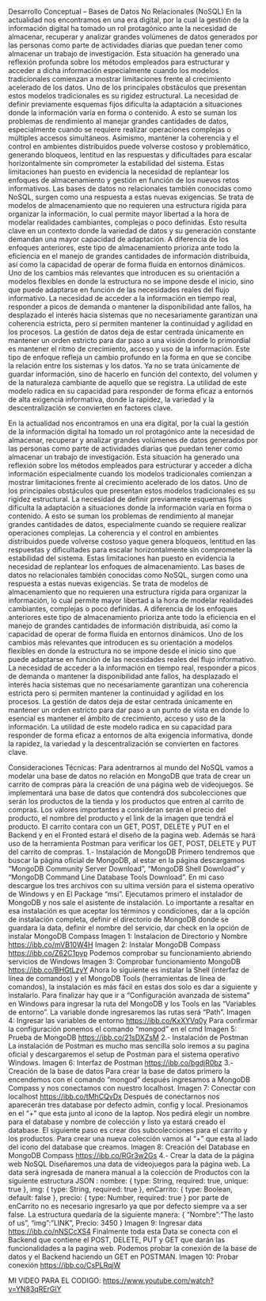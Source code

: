 Desarrollo Conceptual – Bases de Datos No Relacionales (NoSQL)
En la actualidad nos encontramos en una era digital, por la cual la gestión de la información digital ha tomado un rol protagónico ante la necesidad de almacenar, recuperar y analizar grandes volúmenes de datos generados por las personas como parte de actividades diarias que puedan tener como almacenar un trabajo de investigación. Esta situación ha generado una reflexión profunda sobre los métodos empleados para estructurar y acceder a dicha información especialmente cuando los modelos tradicionales comienzan a mostrar limitaciones frente al crecimiento acelerado de los datos.
Uno de los principales obstáculos que presentan estos modelos tradicionales es su rigidez estructural. La necesidad de definir previamente esquemas fijos dificulta la adaptación a situaciones donde la información varía en forma o contenido. A esto se suman los problemas de rendimiento al manejar grandes cantidades de datos, especialmente cuando se requiere realizar operaciones complejas o múltiples accesos simultáneos. Asimismo, mantener la coherencia y el control en ambientes distribuidos puede volverse costoso y problemático, generando bloqueos, lentitud en las respuestas y dificultades para escalar horizontalmente sin comprometer la estabilidad del sistema. Estas limitaciones han puesto en evidencia la necesidad de replantear los enfoques de almacenamiento y gestión en función de los nuevos retos informativos.
Las bases de datos no relacionales también conocidas como NoSQL, surgen como una respuesta a estas nuevas exigencias. Se trata de modelos de almacenamiento que no requieren una estructura rígida para organizar la información, lo cual permite mayor libertad a la hora de modelar realidades cambiantes, complejas o poco definidas. Esto resulta clave en un contexto donde la variedad de datos y su generación constante demandan una mayor capacidad de adaptación.
A diferencia de los enfoques anteriores, este tipo de almacenamiento prioriza ante todo la eficiencia en el manejo de grandes cantidades de información distribuida, así como la capacidad de operar de forma fluida en entornos dinámicos. Uno de los cambios más relevantes que introducen es su orientación a modelos flexibles en donde la estructura no se impone desde el inicio, sino que puede adaptarse en función de las necesidades reales del flujo informativo.
La necesidad de acceder a la información en tiempo real, responder a picos de demanda o mantener la disponibilidad ante fallos, ha desplazado el interés hacia sistemas que no necesariamente garantizan una coherencia estricta, pero si permiten mantener la continuidad y agilidad en los procesos. La gestión de datos deja de estar centrada únicamente en mantener un orden estricto para dar paso a una visión donde lo primordial es mantener el ritmo de crecimiento, acceso y uso de la información.
Este tipo de enfoque refleja un cambio profundo en la forma en que se concibe la relación entre los sistemas y los datos. Ya no se trata únicamente de guardar información, sino de hacerlo en función del contexto, del volumen y de la naturaleza cambiante de aquello que se registra. La utilidad de este modelo radica en su capacidad para responder de forma eficaz a entornos de alta exigencia informativa, donde la rapidez, la variedad y la descentralización se convierten en factores clave.

En la actualidad nos encontramos en una era digital, por la cual la gestión de la información digital ha tomado un rol protagónico ante la necesidad de almacenar, recuperar y analizar grandes volúmenes de datos generados por las personas como parte de actividades diarias que puedan tener como almacenar un trabajo de investigación. Esta situación ha generado una reflexión sobre los métodos empleados para estructurar y acceder a dicha información especialmente cuando los modelos tradicionales comienzan a mostrar limitaciones frente al crecimiento acelerado de los datos.
Uno de los principales obstáculos que presentan estos modelos tradicionales es su rigidez estructural. La necesidad de definir previamente esquemas fijos dificulta la adaptación a situaciones donde la información varía en forma o contenido. A esto se suman los problemas de rendimiento al manejar grandes cantidades de datos, especialmente cuando se requiere realizar operaciones complejas.
La coherencia y el control en ambientes distribuidos puede volverse costoso yaque genera bloqueos, lentitud en las respuestas y dificultades para escalar horizontalmente sin comprometer la estabilidad del sistema. Estas limitaciones han puesto en evidencia la necesidad de replantear los enfoques de almacenamiento.
Las bases de datos no relacionales también conocidas como NoSQL, surgen como una respuesta a estas nuevas exigencias. Se trata de modelos de almacenamiento que no requieren una estructura rígida para organizar la información, lo cual permite mayor libertad a la hora de modelar realidades cambiantes, complejas o poco definidas.
A diferencia de los enfoques anteriores este tipo de almacenamiento prioriza ante todo la eficiencia en el manejo de grandes cantidades de información distribuida, así como la capacidad de operar de forma fluida en entornos dinámicos. Uno de los cambios más relevantes que introducen es su orientación a modelos flexibles en donde la estructura no se impone desde el inicio sino que puede adaptarse en función de las necesidades reales del flujo informativo.
La necesidad de acceder a la información en tiempo real, responder a picos de demanda o mantener la disponibilidad ante fallos, ha desplazado el interés hacia sistemas que no necesariamente garantizan una coherencia estricta pero si permiten mantener la continuidad y agilidad en los procesos. 
La gestión de datos deja de estar centrada únicamente en mantener un orden estricto para dar paso a un punto de vista en donde lo esencial es mantener el ámbito de crecimiento, acceso y uso de la información. La utilidad de este modelo radica en su capacidad para responder de forma eficaz a entornos de alta exigencia informativa, donde la rapidez, la variedad y la descentralización se convierten en factores clave.



Consideraciones Técnicas:
Para adentrarnos al mundo del NoSQL vamos a modelar una base de datos no relación en MongoDB que trata de crear un carrito de compras para la creación de una página web de videojuegos. Se implementará una base de datos que contendrá dos subcolecciones que serán los productos de la tienda y los productos que entren al carrito de compras. Los valores importantes a consideran serán el precio del producto, el nombre del producto y el link de la imagen que tendrá el producto. El carrito contara con un GET, POST, DELETE y PUT en el Backend y en el Fronted estará el diseño de la pagina web. Además se hará uso de la herramienta Postman para verificar los GET, POST, DELETE y PUT del carrito de compras.
1.- Instalación de MongoDB
Primero tendremos que buscar la página oficial de MongoDB, al estar en la página descargamos “MongoDB Community Server Download”, “MongoDB Shell Download” y “MongoDB Command Line Database Tools Download”. En mi caso descargue los tres archivos con su ultima versión para el sistema operativo de Windows y en El Package “msi”. Ejecutamos primero el instalador de MongoDB y nos sale el asistente de instalación. Lo importante a resaltar en esa instalación es que aceptar los términos y condiciones, dar a la opción de instalación completa, definir el directorio de MongoDB donde se guardara la data, definir el nombre del servicio, dar check en la opción de instalar MongoDB Compass
Imagen 1: Instalacion de Directorio y Nombre
https://ibb.co/mVB10W4H
Imagen 2: Instalar MongoDB Compass
https://ibb.co/Z62C1pyp
Podemos comprobar su funcionamiento abriendo servicios de Windows
Imagen 3: Comprobar funcionamiento MongoDB
https://ibb.co/BHGtLzyY
Ahora lo siguiente es instalar la Shell (interfaz de línea de comandos) y el MongoDB Tools (herramientas de línea de comandos), la instalación es más fácil en estas dos solo es dar a siguiente y instalarlo. Para finalizar hay que ir a “Configuración avanzada de sistema” en Windows para ingresar la ruta del MongoDB y los Tools en las “Variables de entorno”. La variable donde ingresaremos las rutas será “Path”.
Imagen 4: Ingresar las variables de entorno
https://ibb.co/KxXYVq0y
Para confirmar la configuración ponemos el comando “mongod” en el cmd
Imagen 5: Prueba de MongoDB
https://ibb.co/21sDXZsM
2.- Instalación de Postman
La instalación de Postman es mucho mas sencilla solo iremos a su pagina oficial y descargaremos el setup de Postman para el sistema operativo Windows. 
Imagen 6: Interfaz de Postman
https://ibb.co/bgdjR0bz
3.- Creación de la base de datos
Para crear la base de datos primero la encendemos con el comando “mongod” después ingresamos a MongoDB Compass y nos conectamos con nuestro localhost.
Imagen 7: Conectar con localhost
https://ibb.co/tMhCQvDx
Después de conectarnos nos aparecerán tres database por defecto admin, config y local. Presionamos en el “+” que esta junto al icono de la laptop. Nos pedirá elegir un nombre para el database y nombre de colección y listo ya estará creado el database. El siguiente paso es crear dos subcolecciones para el carrito y los productos. Para crear una nueva colección vamos al “+” que esta al lado del icono del database que creamos. 
Imagen 8: Creación del Database en MongoDB Compass
https://ibb.co/RGr3w2Gs
4.- Crear la data de la página web NoSQL
Diseñaremos una data de videojuegos para la página web. La data será ingresada de manera manual a la colección de Productos con la siguiente estructura JSON :
nombre: { type: String, required: true, unique: true },
img: { type: String, required: true },
  enCarrito: { type: Boolean, default: false },
  precio: { type: Number, required: true }
por parte de enCarrito no es necesario ingresarlo ya que por defecto siempre va a ser false. La estructura quedaría de la siguiente manera:
{
	“Nombre”:”The lasto of us”,
	“img”:”LINK”,
	Precio: 3450
}
Imagen 9: Ingresar data
https://ibb.co/nNSCcXS4
Finalmente toda esta Data se conecta con el Backend que contiene el POST, DELETE, PUT y GET que darán las funcionalidades a la pagina web. Podemos probar la conexión de la base de datos y el Backend haciendo un GET en POSTMAN.
Imagen 10: Probar conexión
https://ibb.co/CsPLRqjW





MI VIDEO PARA EL CODIGO: https://www.youtube.com/watch?v=YN83qRErGlY
